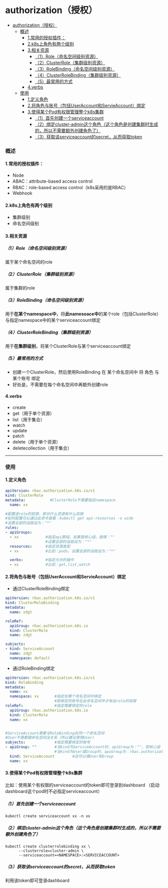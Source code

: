# authorization（授权）

<!-- @import "[TOC]" {cmd="toc" depthFrom=1 depthTo=6 orderedList=false} -->
<!-- code_chunk_output -->

- [authorization（授权）](#authorization授权)
    - [概述](#概述)
      - [1.常用的授权插件：](#1常用的授权插件)
      - [2.k8s上角色有两个级别](#2k8s上角色有两个级别)
      - [3.相关资源](#3相关资源)
        - [（1）Role（命名空间级别资源）](#1role命名空间级别资源)
        - [（2）ClusterRole（集群级别资源）](#2clusterrole集群级别资源)
        - [（3）RoleBinding（命名空间级别资源）](#3rolebinding命名空间级别资源)
        - [（4）ClusterRoleBinding（集群级别资源）](#4clusterrolebinding集群级别资源)
        - [（5）最常用的方式](#5最常用的方式)
      - [4.verbs](#4verbs)
    - [使用](#使用)
      - [1.定义角色](#1定义角色)
      - [2.将角色与账号（包括UserAccount和ServieAccount）绑定](#2将角色与账号包括useraccount和servieaccount绑定)
      - [3.使得某个Pod有权限管理整个k8s集群](#3使得某个pod有权限管理整个k8s集群)
        - [（1）首先创建一个serviceaccount](#1首先创建一个serviceaccount)
        - [（2）绑定cluster-admin这个角色（这个角色是创建集群时生成的，所以不需要额外创建角色了）](#2绑定cluster-admin这个角色这个角色是创建集群时生成的所以不需要额外创建角色了)
        - [（3）获取该serviceaccount的secret，从而获取token](#3获取该serviceaccount的secret从而获取token)

<!-- /code_chunk_output -->

### 概述

#### 1.常用的授权插件：
* Node
* ABAC：attribute-based access control
* RBAC：role-based access control（k8s采用的是RBAC）
* Webhook

#### 2.k8s上角色有两个级别
* 集群级别
* 命名空间级别

#### 3.相关资源

##### （1）Role（命名空间级别资源）				
属于某个命名空间的role

##### （2）ClusterRole（集群级别资源）		
属于集群的role

##### （3）RoleBinding（命名空间级别资源）
用于**在某个namespace中**，将**此namesoace中**的某个role（包括ClusterRole）与指定namespace中的某个serviceaccount绑定

##### （4）ClusterRoleBinding（集群级别资源）
用于**在集群级别**，将某个ClusterRole与某个serviceaccount绑定

##### （5）最常用的方式
* 创建一个ClusterRole，然后使用RoleBinding 在 某个命名空间中 将 角色 与 某个账号 绑定
* 好处是，不需要在每个命名空间中再额外创建role

#### 4.verbs
* create
* get（用于单个资源）
* list（用于集合）
* watch
* update
* patch
* delete（用于单个资源）
* deletecollection（用于集合）

***

### 使用

#### 1.定义角色
```yaml
apiVersion: rbac.authorization.k8s.io/v1
kind: ClusterRole
metadata:           #ClusterRole不需要指定namespace
  name: xx		

#配置该role的权限，即对什么资源有什么权限
#如何配置可以通过此命令查看：kubectl get api-resources -o wide
#设置全部的话就设为："*"
rules:
- apiGroups:
  - xx            #指定api群组，如果是核心组，就填：""
                  #设置全部的话就设为："*"
  resources:      #指定资源类型
  - xx            #比如：pods，设置全部的话就设为："*"

  verbs:          #指定允许的操作
  - xx            #比如：get,list,watch
```

#### 2.将角色与账号（包括UserAccount和ServieAccount）绑定
* 通过ClusterRoleBinding绑定
```yaml
apiVersion: rbac.authorization.k8s.io/v1
kind: ClusterRoleBinding
metadata:
  name: zdgt

roleRef:
  apiGroup: rbac.authorization.k8s.io
  kind: ClusterRole
  name: zdgt

subjects:
- kind: ServiceAccount
  name: zdgt
  namespace: default
```

* 通过RoleBinding绑定
```yaml
apiVersion: rbac.authorization.k8s.io/v1
kind: RoleBinding
metadata:
  name: xx
  namespace: xx       #指定在哪个命名空间中绑定
                      #即绑定的账号在此命名空间中才有此role的权限
roleRef:              #指定需要绑定的role
  apiGroup: rbac.authorization.k8s.io
  kind: ClusterRole
  name: xx


#ServiceAccount需要与RoleBinding在同一个命名空间
#User不需要跟命名空间没关系（所以建议使用User）
subjects:             #指定需要绑定的账号
- apiGroup: ""        #当kind为ServiceAccount时，apiGroup为：""，即核心组
                      #当kind为User或Group时，apiGroup为：rbac.authorization.k8s.io
  kind: ServiceAccount        #还可以填User和Group
  name: xx
```

#### 3.使得某个Pod有权限管理整个k8s集群

比如：使用某个有权限的serviceaccount的token即可登录到dashboard
      （启动dashboard这个pod时不必指定serviceaccount）

##### （1）首先创建一个serviceaccount
```shell
kubectl create serviceaccount xx -n xx
```

##### （2）绑定cluster-admin这个角色（这个角色是创建集群时生成的，所以不需要额外创建角色了）
```shell
kubectl create clusterrolebinding xx \
	  --clusterrole=cluster-admin \
	  --serviceaccount=<NAMESPACE>:<SERVICEACCOUNT>
```
##### （3）获取该serviceaccount的secret，从而获取token
利用该token即可登录dashboard
